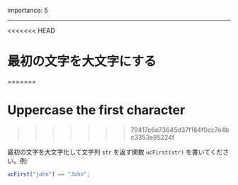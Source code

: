 importance: 5

---

<<<<<<< HEAD
# 最初の文字を大文字にする
=======
# Uppercase the first character
>>>>>>> 79417c6e73645d37f184f0cc7e4bc3353e85224f

最初の文字を大文字化して文字列 `str` を返す関数 `ucFirst(str)` を書いてください。例:

```js
ucFirst("john") == "John";
```
